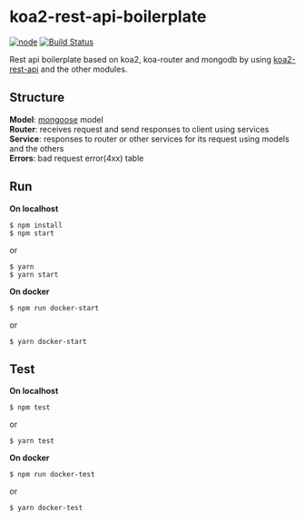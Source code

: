 # koa2-rest-api-boilerplate
[![node][node-image]][node-url]
[![Build Status][travis-image]][travis-url]

[node-image]: https://img.shields.io/badge/node-%3E%3D%208.1.4-brightgreen.svg
[node-url]: https://nodejs.org
[travis-image]: https://travis-ci.org/HanHyeoksu/koa2-rest-api-boilerplate.svg?branch=master
[travis-url]: https://travis-ci.org/HanHyeoksu/koa2-rest-api-boilerplate

Rest api boilerplate based on koa2, koa-router and mongodb by using [koa2-rest-api](https://github.com/HanHyeoksu/koa2-rest-api) and the other modules.

## Structure
**Model**: [mongoose](http://mongoosejs.com/) model  
**Router**: receives request and send responses to client using services  
**Service**: responses to router or other services for its request using models and the others  
**Errors**: bad request error(4xx) table  

## Run
**On localhost**
```shell
$ npm install
$ npm start
```

or

```shell
$ yarn
$ yarn start
```

**On docker**
```shell
$ npm run docker-start
```

or

```shell
$ yarn docker-start
```

## Test
**On localhost**
```shell
$ npm test
```

or

```shell
$ yarn test
```

**On docker**
```shell
$ npm run docker-test
```

or

```shell
$ yarn docker-test
```
